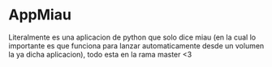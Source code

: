 # AppMiau
Literalmente es una aplicacion de python que solo dice miau (en la cual lo importante es que funciona para lanzar automaticamente desde un volumen la ya dicha aplicacion), todo esta en la rama master <3
